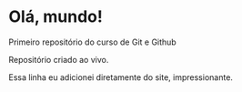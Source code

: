 # Olá, mundo!
 Primeiro repositório do curso de Git e Github

Repositório criado ao vivo.

Essa linha eu adicionei diretamente do site, impressionante.

